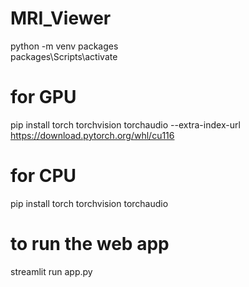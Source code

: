 # MRI_Viewer

python -m venv packages <br />
packages\Scripts\activate <br />

# for GPU
pip install torch torchvision torchaudio --extra-index-url https://download.pytorch.org/whl/cu116

# for CPU
pip install torch torchvision torchaudio

# to run the web app
streamlit run app.py